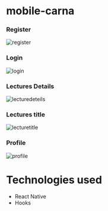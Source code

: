 # mobile-carna

### Register
![register](https://user-images.githubusercontent.com/27458911/118072138-14ab4b00-b35e-11eb-8844-2f0a34af1570.png)

### Login
![login](https://user-images.githubusercontent.com/27458911/118072135-1412b480-b35e-11eb-8ed3-bd66920f0bbd.png)

### Lectures Details
![lecturedeteils](https://user-images.githubusercontent.com/27458911/118072129-12e18780-b35e-11eb-94a7-fff9ea56ee56.png)

### Lectures title
![lecturetitle](https://user-images.githubusercontent.com/27458911/118072133-137a1e00-b35e-11eb-93f5-5a58eb2c3eb9.png)

### Profile
![profile](https://user-images.githubusercontent.com/27458911/118072136-1412b480-b35e-11eb-8334-b7bfa34f51ca.png)

# Technologies used
* React Native
* Hooks

